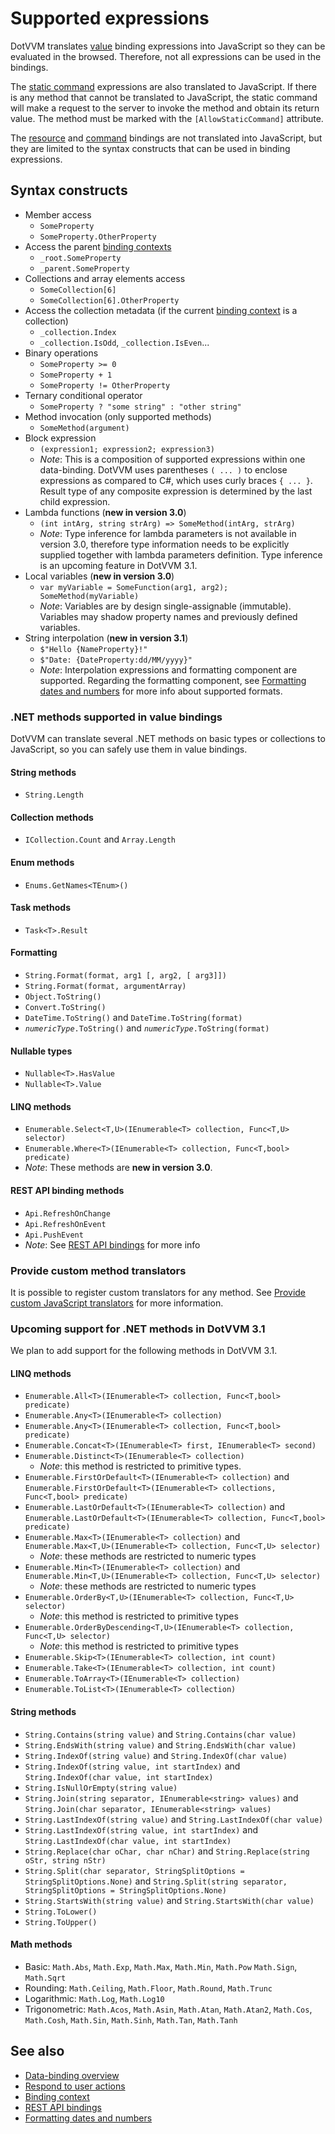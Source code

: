 # Supported expressions

DotVVM translates [value](value-binding) binding expressions into JavaScript so they can be evaluated in the browsed. Therefore, not all expressions can be used in the bindings.

The [static command](~/pages/concepts/respond-to-user-actions/static-commands) expressions are also translated to JavaScript. If there is any method that cannot be translated to JavaScript, the static command will make a request to the server to invoke the method and obtain its return value. The method must be marked with the `[AllowStaticCommand]` attribute.

The [resource](resource-binding) and [command](~/pages/concepts/respond-to-user-actions/commands) bindings are not translated into JavaScript, but they are limited to the syntax constructs that can be used in binding expressions. 

## Syntax constructs

* Member access
   * `SomeProperty`
   * `SomeProperty.OtherProperty`
* Access the parent [binding contexts](binding-context)
  * `_root.SomeProperty`
  * `_parent.SomeProperty`
* Collections and array elements access
   * `SomeCollection[6]`
   * `SomeCollection[6].OtherProperty`
* Access the collection metadata (if the current [binding context](binding-context) is a collection)
   * `_collection.Index`
   * `_collection.IsOdd`, `_collection.IsEven`...
* Binary operations
   * `SomeProperty >= 0`
   * `SomeProperty + 1`
   * `SomeProperty != OtherProperty`
* Ternary conditional operator
   * `SomeProperty ? "some string" : "other string"`
* Method invocation (only supported methods)
   * `SomeMethod(argument)`
* Block expression
   * `(expression1; expression2; expression3)`
   * *Note*: This is a composition of supported expressions within one data-binding. DotVVM uses parentheses `( ... )` to enclose expressions as compared to C#, which uses curly braces `{ ... }`. Result type of any composite expression is determined by the last child expression.
* Lambda functions (**new in version 3.0**)
   * `(int intArg, string strArg) => SomeMethod(intArg, strArg)`
   * *Note*: Type inference for lambda parameters is not available in version 3.0, therefore type information needs to be explicitly supplied together with lambda parameters definition. Type inference is an upcoming feature in DotVVM 3.1.
* Local variables (**new in version 3.0**)
   * `var myVariable = SomeFunction(arg1, arg2); SomeMethod(myVariable)`
   * *Note*: Variables are by design single-assignable (immutable). Variables may shadow property names and previously defined variables.
* String interpolation (**new in version 3.1**)
   * `$"Hello {NameProperty}!"`
   * `$"Date: {DateProperty:dd/MM/yyyy}"`
   * *Note*: Interpolation expressions and formatting component are supported. Regarding the formatting component, see [Formatting dates and numbers](~/pages/concepts/localization-and-cultures/formatting-dates-and-numbers) for more info about supported formats.

### .NET methods supported in value bindings

DotVVM can translate several .NET methods on basic types or collections to JavaScript, so you can safely use them in value bindings.

#### String methods
* `String.Length`

#### Collection methods
* `ICollection.Count` and `Array.Length`

#### Enum methods
* `Enums.GetNames<TEnum>()`

#### Task methods
* `Task<T>.Result`

#### Formatting
* `String.Format(format, arg1 [, arg2, [ arg3]])`
* `String.Format(format, argumentArray)`
* `Object.ToString()`
* `Convert.ToString()`
* `DateTime.ToString()` and `DateTime.ToString(format)`
* <code><em>numericType</em>.ToString()</code> and <code><em>numericType</em>.ToString(format)</code>

#### Nullable types
* `Nullable<T>.HasValue`
* `Nullable<T>.Value`

#### LINQ methods
* `Enumerable.Select<T,U>(IEnumerable<T> collection, Func<T,U> selector)`
* `Enumerable.Where<T>(IEnumerable<T> collection, Func<T,bool> predicate)`
* *Note*: These methods are **new in version 3.0**.

#### REST API binding methods
* `Api.RefreshOnChange`
* `Api.RefreshOnEvent`
* `Api.PushEvent` 
* *Note*: See [REST API bindings](~/pages/concepts/respond-to-user-actions/rest-api/bindings/overview) for more info

### Provide custom method translators

It is possible to register custom translators for any method. See [Provide custom JavaScript translators](~/pages/concepts/control-development/provide-custom-method-translators) for more information.  

### Upcoming support for .NET methods in DotVVM 3.1

We plan to add support for the following methods in DotVVM 3.1.

#### LINQ methods
* `Enumerable.All<T>(IEnumerable<T> collection, Func<T,bool> predicate)`
* `Enumerable.Any<T>(IEnumerable<T> collection)`
* `Enumerable.Any<T>(IEnumerable<T> collection, Func<T,bool> predicate)`
* `Enumerable.Concat<T>(IEnumerable<T> first, IEnumerable<T> second)`
* `Enumerable.Distinct<T>(IEnumerable<T> collection)`
   * *Note*: this method is restricted to primitive types.
* `Enumerable.FirstOrDefault<T>(IEnumerable<T> collection)` and `Enumerable.FirstOrDefault<T>(IEnumerable<T> collections, Func<T,bool> predicate)`
* `Enumerable.LastOrDefault<T>(IEnumerable<T> collection)` and `Enumerable.LastOrDefault<T>(IEnumerable<T> collection, Func<T,bool> predicate)`
* `Enumerable.Max<T>(IEnumerable<T> collection)` and `Enumerable.Max<T,U>(IEnumerable<T> collection, Func<T,U> selector)`
   * *Note*: these methods are restricted to numeric types
* `Enumerable.Min<T>(IEnumerable<T> collection)` and `Enumerable.Min<T,U>(IEnumerable<T> collection, Func<T,U> selector)`
   * *Note*: these methods are restricted to numeric types
* `Enumerable.OrderBy<T,U>(IEnumerable<T> collection, Func<T,U> selector)`
   * *Note*: this method is restricted to primitive types
* `Enumerable.OrderByDescending<T,U>(IEnumerable<T> collection, Func<T,U> selector)`
   * *Note*: this method is restricted to primitive types
* `Enumerable.Skip<T>(IEnumerable<T> collection, int count)`
* `Enumerable.Take<T>(IEnumerable<T> collection, int count)`
* `Enumerable.ToArray<T>(IEnumerable<T> collection)`
* `Enumerable.ToList<T>(IEnumerable<T> collection)`

#### String methods
* `String.Contains(string value)` and `String.Contains(char value)`
* `String.EndsWith(string value)` and `String.EndsWith(char value)`
* `String.IndexOf(string value)` and `String.IndexOf(char value)`
* `String.IndexOf(string value, int startIndex)` and `String.IndexOf(char value, int startIndex)`
* `String.IsNullOrEmpty(string value)`
* `String.Join(string separator, IEnumerable<string> values)` and `String.Join(char separator, IEnumerable<string> values)`
* `String.LastIndexOf(string value)` and `String.LastIndexOf(char value)`
* `String.LastIndexOf(string value, int startIndex)` and `String.LastIndexOf(char value, int startIndex)`
* `String.Replace(char oChar, char nChar)` and `String.Replace(string oStr, string nStr)`
* `String.Split(char separator, StringSplitOptions = StringSplitOptions.None)` and `String.Split(string separator, StringSplitOptions = StringSplitOptions.None)`
* `String.StartsWith(string value)` and `String.StartsWith(char value)`
* `String.ToLower()`
* `String.ToUpper()`

#### Math methods
* Basic: `Math.Abs`, `Math.Exp`, `Math.Max`, `Math.Min`, `Math.Pow` `Math.Sign`, `Math.Sqrt`
* Rounding: `Math.Ceiling`, `Math.Floor`, `Math.Round`, `Math.Trunc`
* Logarithmic: `Math.Log`, `Math.Log10`
* Trigonometric: `Math.Acos`, `Math.Asin`, `Math.Atan`, `Math.Atan2`, `Math.Cos`, `Math.Cosh`, `Math.Sin`, `Math.Sinh`, `Math.Tan`, `Math.Tanh`

## See also

* [Data-binding overview](~/pages/concepts/data-binding/overview)
* [Respond to user actions](~/pages/concepts/respond-to-user-actions/overview)
* [Binding context](~/pages/concepts/data-binding/binding-context)
* [REST API bindings](~/pages/concepts/respond-to-user-actions/rest-api/bindings/overview)
* [Formatting dates and numbers](~/pages/concepts/localization-and-cultures/formatting-dates-and-numbers)